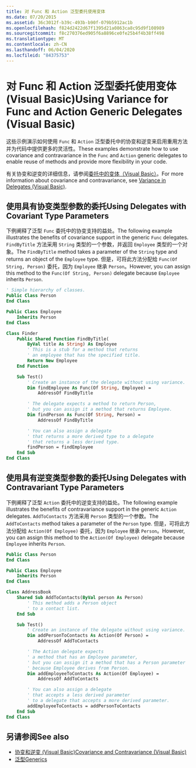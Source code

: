 ```yaml
---
title: 对 Func 和 Action 泛型委托使用变体
ms.date: 07/20/2015
ms.assetid: 36c3012f-b39c-493b-b90f-079b5912ac1b
ms.openlocfilehash: f824d2422d67f1395d21a0863ca8c95d9f108989
ms.sourcegitcommit: f8c270376ed905f6a8896ce0fe25b4f4b38ff498
ms.translationtype: MT
ms.contentlocale: zh-CN
ms.lasthandoff: 06/04/2020
ms.locfileid: "84375753"
---
```

# <a name="using-variance-for-func-and-action-generic-delegates-visual-basic"></a><span data-ttu-id="27f63-102">对 Func 和 Action 泛型委托使用变体 (Visual Basic)</span><span class="sxs-lookup"><span data-stu-id="27f63-102">Using Variance for Func and Action Generic Delegates (Visual Basic)</span></span>

<span data-ttu-id="27f63-103">这些示例演示如何使用 `Func` 和 `Action` 泛型委托中的协变和逆变来启用重用方法并为代码中提供更多的灵活性。</span><span class="sxs-lookup"><span data-stu-id="27f63-103">These examples demonstrate how to use covariance and contravariance in the `Func` and `Action` generic delegates to enable reuse of methods and provide more flexibility in your code.</span></span>

<span data-ttu-id="27f63-104">有关协变和逆变的详细信息，请参阅[委托中的变体（Visual Basic）](variance-in-delegates.md)。</span><span class="sxs-lookup"><span data-stu-id="27f63-104">For more information about covariance and contravariance, see [Variance in Delegates (Visual Basic)](variance-in-delegates.md).</span></span>

## <a name="using-delegates-with-covariant-type-parameters"></a><span data-ttu-id="27f63-105">使用具有协变类型参数的委托</span><span class="sxs-lookup"><span data-stu-id="27f63-105">Using Delegates with Covariant Type Parameters</span></span>

<span data-ttu-id="27f63-106">下例阐释了泛型 `Func` 委托中的协变支持的益处。</span><span class="sxs-lookup"><span data-stu-id="27f63-106">The following example illustrates the benefits of covariance support in the generic `Func` delegates.</span></span> <span data-ttu-id="27f63-107">`FindByTitle` 方法采用 `String` 类型的一个参数，并返回 `Employee` 类型的一个对象。</span><span class="sxs-lookup"><span data-stu-id="27f63-107">The `FindByTitle` method takes a parameter of the `String` type and returns an object of the `Employee` type.</span></span> <span data-ttu-id="27f63-108">但是，可将此方法分配给 `Func(Of String, Person)` 委托，因为 `Employee` 继承 `Person`。</span><span class="sxs-lookup"><span data-stu-id="27f63-108">However, you can assign this method to the `Func(Of String, Person)` delegate because `Employee` inherits `Person`.</span></span>

```vb
' Simple hierarchy of classes.
Public Class Person
End Class

Public Class Employee
    Inherits Person
End Class

Class Finder
    Public Shared Function FindByTitle(
        ByVal title As String) As Employee
        ' This is a stub for a method that returns
        ' an employee that has the specified title.
        Return New Employee
    End Function

    Sub Test()
        ' Create an instance of the delegate without using variance.
        Dim findEmployee As Func(Of String, Employee) =
            AddressOf FindByTitle

        ' The delegate expects a method to return Person,
        ' but you can assign it a method that returns Employee.
        Dim findPerson As Func(Of String, Person) =
            AddressOf FindByTitle

        ' You can also assign a delegate
        ' that returns a more derived type to a delegate
        ' that returns a less derived type.
        findPerson = findEmployee
    End Sub
End Class
```

## <a name="using-delegates-with-contravariant-type-parameters"></a><span data-ttu-id="27f63-109">使用具有逆变类型参数的委托</span><span class="sxs-lookup"><span data-stu-id="27f63-109">Using Delegates with Contravariant Type Parameters</span></span>

<span data-ttu-id="27f63-110">下例阐释了泛型 `Action` 委托中的逆变支持的益处。</span><span class="sxs-lookup"><span data-stu-id="27f63-110">The following example illustrates the benefits of contravariance support in the generic `Action` delegates.</span></span> <span data-ttu-id="27f63-111">`AddToContacts` 方法采用 `Person` 类型的一个参数。</span><span class="sxs-lookup"><span data-stu-id="27f63-111">The `AddToContacts` method takes a parameter of the `Person` type.</span></span> <span data-ttu-id="27f63-112">但是，可将此方法分配给 `Action(Of Employee)` 委托，因为 `Employee` 继承 `Person`。</span><span class="sxs-lookup"><span data-stu-id="27f63-112">However, you can assign this method to the `Action(Of Employee)` delegate because `Employee` inherits `Person`.</span></span>

```vb
Public Class Person
End Class

Public Class Employee
    Inherits Person
End Class

Class AddressBook
    Shared Sub AddToContacts(ByVal person As Person)
        ' This method adds a Person object
        ' to a contact list.
    End Sub

    Sub Test()
        ' Create an instance of the delegate without using variance.
        Dim addPersonToContacts As Action(Of Person) =
            AddressOf AddToContacts

        ' The Action delegate expects
        ' a method that has an Employee parameter,
        ' but you can assign it a method that has a Person parameter
        ' because Employee derives from Person.
        Dim addEmployeeToContacts As Action(Of Employee) =
            AddressOf AddToContacts

        ' You can also assign a delegate
        ' that accepts a less derived parameter
        ' to a delegate that accepts a more derived parameter.
        addEmployeeToContacts = addPersonToContacts
    End Sub
End Class
```

## <a name="see-also"></a><span data-ttu-id="27f63-113">另请参阅</span><span class="sxs-lookup"><span data-stu-id="27f63-113">See also</span></span>

- [<span data-ttu-id="27f63-114">协变和逆变 (Visual Basic)</span><span class="sxs-lookup"><span data-stu-id="27f63-114">Covariance and Contravariance (Visual Basic)</span></span>](index.md)
- [<span data-ttu-id="27f63-115">泛型</span><span class="sxs-lookup"><span data-stu-id="27f63-115">Generics</span></span>](../../../../standard/generics/index.md)
